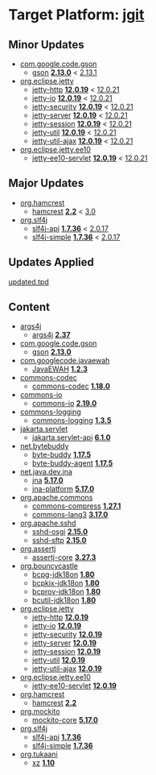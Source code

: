 # Target Platform: [jgit](https://raw.githubusercontent.com/eclipse-jgit/jgit/master/org.eclipse.jgit.packaging/org.eclipse.jgit.target/maven/dependencies.tpd)

## Minor Updates
 - [com.google.code.gson](https://repo1.maven.org/maven2/com/google/code/gson/)
    - [gson](https://repo1.maven.org/maven2/com/google/code/gson/gson/) **[2.13.0](https://repo1.maven.org/maven2/com/google/code/gson/gson/2.13.0)** < [2.13.1](https://repo1.maven.org/maven2/com/google/code/gson/gson/2.13.1/)
 - [org.eclipse.jetty](https://repo1.maven.org/maven2/org/eclipse/jetty/)
    - [jetty-http](https://repo1.maven.org/maven2/org/eclipse/jetty/jetty-http/) **[12.0.19](https://repo1.maven.org/maven2/org/eclipse/jetty/jetty-http/12.0.19)** < [12.0.21](https://repo1.maven.org/maven2/org/eclipse/jetty/jetty-http/12.0.21/)
    - [jetty-io](https://repo1.maven.org/maven2/org/eclipse/jetty/jetty-io/) **[12.0.19](https://repo1.maven.org/maven2/org/eclipse/jetty/jetty-io/12.0.19)** < [12.0.21](https://repo1.maven.org/maven2/org/eclipse/jetty/jetty-io/12.0.21/)
    - [jetty-security](https://repo1.maven.org/maven2/org/eclipse/jetty/jetty-security/) **[12.0.19](https://repo1.maven.org/maven2/org/eclipse/jetty/jetty-security/12.0.19)** < [12.0.21](https://repo1.maven.org/maven2/org/eclipse/jetty/jetty-security/12.0.21/)
    - [jetty-server](https://repo1.maven.org/maven2/org/eclipse/jetty/jetty-server/) **[12.0.19](https://repo1.maven.org/maven2/org/eclipse/jetty/jetty-server/12.0.19)** < [12.0.21](https://repo1.maven.org/maven2/org/eclipse/jetty/jetty-server/12.0.21/)
    - [jetty-session](https://repo1.maven.org/maven2/org/eclipse/jetty/jetty-session/) **[12.0.19](https://repo1.maven.org/maven2/org/eclipse/jetty/jetty-session/12.0.19)** < [12.0.21](https://repo1.maven.org/maven2/org/eclipse/jetty/jetty-session/12.0.21/)
    - [jetty-util](https://repo1.maven.org/maven2/org/eclipse/jetty/jetty-util/) **[12.0.19](https://repo1.maven.org/maven2/org/eclipse/jetty/jetty-util/12.0.19)** < [12.0.21](https://repo1.maven.org/maven2/org/eclipse/jetty/jetty-util/12.0.21/)
    - [jetty-util-ajax](https://repo1.maven.org/maven2/org/eclipse/jetty/jetty-util-ajax/) **[12.0.19](https://repo1.maven.org/maven2/org/eclipse/jetty/jetty-util-ajax/12.0.19)** < [12.0.21](https://repo1.maven.org/maven2/org/eclipse/jetty/jetty-util-ajax/12.0.21/)
 - [org.eclipse.jetty.ee10](https://repo1.maven.org/maven2/org/eclipse/jetty/ee10/)
    - [jetty-ee10-servlet](https://repo1.maven.org/maven2/org/eclipse/jetty/ee10/jetty-ee10-servlet/) **[12.0.19](https://repo1.maven.org/maven2/org/eclipse/jetty/ee10/jetty-ee10-servlet/12.0.19)** < [12.0.21](https://repo1.maven.org/maven2/org/eclipse/jetty/ee10/jetty-ee10-servlet/12.0.21/)

## Major Updates
 - [org.hamcrest](https://repo1.maven.org/maven2/org/hamcrest/)
    - [hamcrest](https://repo1.maven.org/maven2/org/hamcrest/hamcrest/) **[2.2](https://repo1.maven.org/maven2/org/hamcrest/hamcrest/2.2)** < [3.0](https://repo1.maven.org/maven2/org/hamcrest/hamcrest/3.0/)
 - [org.slf4j](https://repo1.maven.org/maven2/org/slf4j/)
    - [slf4j-api](https://repo1.maven.org/maven2/org/slf4j/slf4j-api/) **[1.7.36](https://repo1.maven.org/maven2/org/slf4j/slf4j-api/1.7.36)** < [2.0.17](https://repo1.maven.org/maven2/org/slf4j/slf4j-api/2.0.17/)
    - [slf4j-simple](https://repo1.maven.org/maven2/org/slf4j/slf4j-simple/) **[1.7.36](https://repo1.maven.org/maven2/org/slf4j/slf4j-simple/1.7.36)** < [2.0.17](https://repo1.maven.org/maven2/org/slf4j/slf4j-simple/2.0.17/)

## Updates Applied
[updated.tpd](updated.tpd)

## Content
 - [args4j](https://repo1.maven.org/maven2/args4j/)
    - [args4j](https://repo1.maven.org/maven2/args4j/args4j/) **[2.37](https://repo1.maven.org/maven2/args4j/args4j/2.37)**
 - [com.google.code.gson](https://repo1.maven.org/maven2/com/google/code/gson/)
    - [gson](https://repo1.maven.org/maven2/com/google/code/gson/gson/) **[2.13.0](https://repo1.maven.org/maven2/com/google/code/gson/gson/2.13.0)**
 - [com.googlecode.javaewah](https://repo1.maven.org/maven2/com/googlecode/javaewah/)
    - [JavaEWAH](https://repo1.maven.org/maven2/com/googlecode/javaewah/JavaEWAH/) **[1.2.3](https://repo1.maven.org/maven2/com/googlecode/javaewah/JavaEWAH/1.2.3)**
 - [commons-codec](https://repo1.maven.org/maven2/commons-codec/)
    - [commons-codec](https://repo1.maven.org/maven2/commons-codec/commons-codec/) **[1.18.0](https://repo1.maven.org/maven2/commons-codec/commons-codec/1.18.0)**
 - [commons-io](https://repo1.maven.org/maven2/commons-io/)
    - [commons-io](https://repo1.maven.org/maven2/commons-io/commons-io/) **[2.19.0](https://repo1.maven.org/maven2/commons-io/commons-io/2.19.0)**
 - [commons-logging](https://repo1.maven.org/maven2/commons-logging/)
    - [commons-logging](https://repo1.maven.org/maven2/commons-logging/commons-logging/) **[1.3.5](https://repo1.maven.org/maven2/commons-logging/commons-logging/1.3.5)**
 - [jakarta.servlet](https://repo1.maven.org/maven2/jakarta/servlet/)
    - [jakarta.servlet-api](https://repo1.maven.org/maven2/jakarta/servlet/jakarta.servlet-api/) **[6.1.0](https://repo1.maven.org/maven2/jakarta/servlet/jakarta.servlet-api/6.1.0)**
 - [net.bytebuddy](https://repo1.maven.org/maven2/net/bytebuddy/)
    - [byte-buddy](https://repo1.maven.org/maven2/net/bytebuddy/byte-buddy/) **[1.17.5](https://repo1.maven.org/maven2/net/bytebuddy/byte-buddy/1.17.5)**
    - [byte-buddy-agent](https://repo1.maven.org/maven2/net/bytebuddy/byte-buddy-agent/) **[1.17.5](https://repo1.maven.org/maven2/net/bytebuddy/byte-buddy-agent/1.17.5)**
 - [net.java.dev.jna](https://repo1.maven.org/maven2/net/java/dev/jna/)
    - [jna](https://repo1.maven.org/maven2/net/java/dev/jna/jna/) **[5.17.0](https://repo1.maven.org/maven2/net/java/dev/jna/jna/5.17.0)**
    - [jna-platform](https://repo1.maven.org/maven2/net/java/dev/jna/jna-platform/) **[5.17.0](https://repo1.maven.org/maven2/net/java/dev/jna/jna-platform/5.17.0)**
 - [org.apache.commons](https://repo1.maven.org/maven2/org/apache/commons/)
    - [commons-compress](https://repo1.maven.org/maven2/org/apache/commons/commons-compress/) **[1.27.1](https://repo1.maven.org/maven2/org/apache/commons/commons-compress/1.27.1)**
    - [commons-lang3](https://repo1.maven.org/maven2/org/apache/commons/commons-lang3/) **[3.17.0](https://repo1.maven.org/maven2/org/apache/commons/commons-lang3/3.17.0)**
 - [org.apache.sshd](https://repo1.maven.org/maven2/org/apache/sshd/)
    - [sshd-osgi](https://repo1.maven.org/maven2/org/apache/sshd/sshd-osgi/) **[2.15.0](https://repo1.maven.org/maven2/org/apache/sshd/sshd-osgi/2.15.0)**
    - [sshd-sftp](https://repo1.maven.org/maven2/org/apache/sshd/sshd-sftp/) **[2.15.0](https://repo1.maven.org/maven2/org/apache/sshd/sshd-sftp/2.15.0)**
 - [org.assertj](https://repo1.maven.org/maven2/org/assertj/)
    - [assertj-core](https://repo1.maven.org/maven2/org/assertj/assertj-core/) **[3.27.3](https://repo1.maven.org/maven2/org/assertj/assertj-core/3.27.3)**
 - [org.bouncycastle](https://repo1.maven.org/maven2/org/bouncycastle/)
    - [bcpg-jdk18on](https://repo1.maven.org/maven2/org/bouncycastle/bcpg-jdk18on/) **[1.80](https://repo1.maven.org/maven2/org/bouncycastle/bcpg-jdk18on/1.80)**
    - [bcpkix-jdk18on](https://repo1.maven.org/maven2/org/bouncycastle/bcpkix-jdk18on/) **[1.80](https://repo1.maven.org/maven2/org/bouncycastle/bcpkix-jdk18on/1.80)**
    - [bcprov-jdk18on](https://repo1.maven.org/maven2/org/bouncycastle/bcprov-jdk18on/) **[1.80](https://repo1.maven.org/maven2/org/bouncycastle/bcprov-jdk18on/1.80)**
    - [bcutil-jdk18on](https://repo1.maven.org/maven2/org/bouncycastle/bcutil-jdk18on/) **[1.80](https://repo1.maven.org/maven2/org/bouncycastle/bcutil-jdk18on/1.80)**
 - [org.eclipse.jetty](https://repo1.maven.org/maven2/org/eclipse/jetty/)
    - [jetty-http](https://repo1.maven.org/maven2/org/eclipse/jetty/jetty-http/) **[12.0.19](https://repo1.maven.org/maven2/org/eclipse/jetty/jetty-http/12.0.19)**
    - [jetty-io](https://repo1.maven.org/maven2/org/eclipse/jetty/jetty-io/) **[12.0.19](https://repo1.maven.org/maven2/org/eclipse/jetty/jetty-io/12.0.19)**
    - [jetty-security](https://repo1.maven.org/maven2/org/eclipse/jetty/jetty-security/) **[12.0.19](https://repo1.maven.org/maven2/org/eclipse/jetty/jetty-security/12.0.19)**
    - [jetty-server](https://repo1.maven.org/maven2/org/eclipse/jetty/jetty-server/) **[12.0.19](https://repo1.maven.org/maven2/org/eclipse/jetty/jetty-server/12.0.19)**
    - [jetty-session](https://repo1.maven.org/maven2/org/eclipse/jetty/jetty-session/) **[12.0.19](https://repo1.maven.org/maven2/org/eclipse/jetty/jetty-session/12.0.19)**
    - [jetty-util](https://repo1.maven.org/maven2/org/eclipse/jetty/jetty-util/) **[12.0.19](https://repo1.maven.org/maven2/org/eclipse/jetty/jetty-util/12.0.19)**
    - [jetty-util-ajax](https://repo1.maven.org/maven2/org/eclipse/jetty/jetty-util-ajax/) **[12.0.19](https://repo1.maven.org/maven2/org/eclipse/jetty/jetty-util-ajax/12.0.19)**
 - [org.eclipse.jetty.ee10](https://repo1.maven.org/maven2/org/eclipse/jetty/ee10/)
    - [jetty-ee10-servlet](https://repo1.maven.org/maven2/org/eclipse/jetty/ee10/jetty-ee10-servlet/) **[12.0.19](https://repo1.maven.org/maven2/org/eclipse/jetty/ee10/jetty-ee10-servlet/12.0.19)**
 - [org.hamcrest](https://repo1.maven.org/maven2/org/hamcrest/)
    - [hamcrest](https://repo1.maven.org/maven2/org/hamcrest/hamcrest/) **[2.2](https://repo1.maven.org/maven2/org/hamcrest/hamcrest/2.2)**
 - [org.mockito](https://repo1.maven.org/maven2/org/mockito/)
    - [mockito-core](https://repo1.maven.org/maven2/org/mockito/mockito-core/) **[5.17.0](https://repo1.maven.org/maven2/org/mockito/mockito-core/5.17.0)**
 - [org.slf4j](https://repo1.maven.org/maven2/org/slf4j/)
    - [slf4j-api](https://repo1.maven.org/maven2/org/slf4j/slf4j-api/) **[1.7.36](https://repo1.maven.org/maven2/org/slf4j/slf4j-api/1.7.36)**
    - [slf4j-simple](https://repo1.maven.org/maven2/org/slf4j/slf4j-simple/) **[1.7.36](https://repo1.maven.org/maven2/org/slf4j/slf4j-simple/1.7.36)**
 - [org.tukaani](https://repo1.maven.org/maven2/org/tukaani/)
    - [xz](https://repo1.maven.org/maven2/org/tukaani/xz/) **[1.10](https://repo1.maven.org/maven2/org/tukaani/xz/1.10)**

